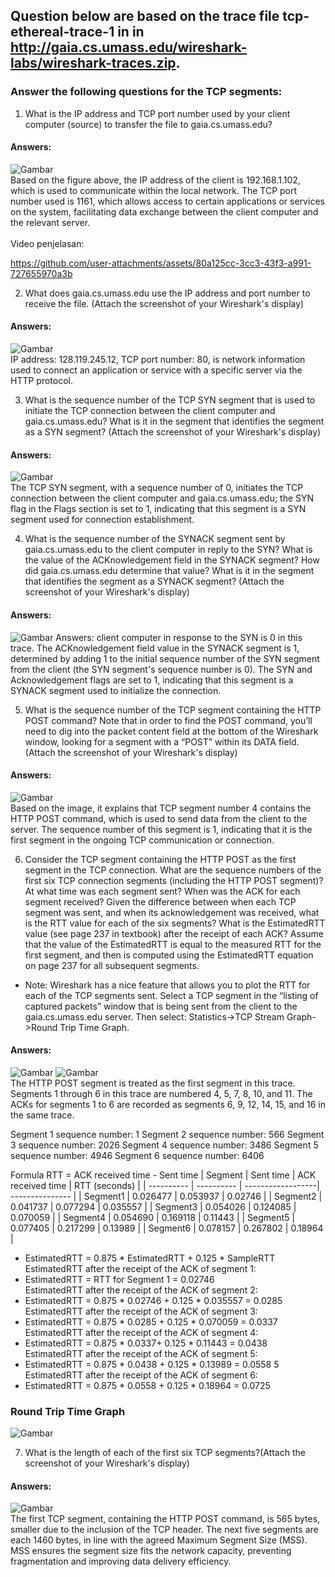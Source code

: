 ## Question  below are based on the trace file tcp-ethereal-trace-1 in in http://gaia.cs.umass.edu/wireshark-labs/wireshark-traces.zip.

### Answer the following questions for the TCP segments:
1.	What is the IP address and TCP port number used by your client computer (source) to transfer the file to gaia.cs.umass.edu? 
#### Answers:
![Gambar](./image/Picture1.png) <br>
Based on the figure above, the IP address of the client is 192.168.1.102, which is used to communicate within the local network. The TCP port number used is 1161, which allows access to certain applications or services on the system, facilitating data exchange between the client computer and the relevant server.
<br>
<br>
Video penjelasan: <br>


https://github.com/user-attachments/assets/80a125cc-3cc3-43f3-a991-727655970a3b



2.	What does gaia.cs.umass.edu use the IP address and port number to receive the file. (Attach the screenshot of your Wireshark's display) 
#### Answers:
![Gambar](./image/Picture2.png) <br>
IP address: 128.119.245.12, TCP port number: 80, is network information used to connect an application or service with a specific server via the HTTP protocol.

3.	What is the sequence number of the TCP SYN segment that is used to initiate the TCP connection between the client computer and gaia.cs.umass.edu? What is it in the segment that identifies the segment as a SYN segment? (Attach the screenshot of your Wireshark's display)
#### Answers:
![Gambar](./image/Picture3.png) <br>
The TCP SYN segment, with a sequence number of 0, initiates the TCP connection between the client computer and gaia.cs.umass.edu; the SYN flag in the Flags section is set to 1, indicating that this segment is a SYN segment used for connection establishment.

4.	What is the sequence number of the SYNACK segment sent by gaia.cs.umass.edu to the client computer in reply to the SYN? What is the value of the ACKnowledgement field in the SYNACK segment? How did gaia.cs.umass.edu determine that value? What is it in the segment that identifies the segment as a SYNACK segment? (Attach the screenshot of your Wireshark's display)
#### Answers:
![Gambar](./image/Picture4.png)
Answers: client computer in response to the SYN is 0 in this trace. The ACKnowledgement field value in the SYNACK segment is 1, determined by adding 1 to the initial sequence number of the SYN segment from the client (the SYN segment's sequence number is 0). The SYN and Acknowledgement flags are set to 1, indicating that this segment is a SYNACK segment used to initialize the connection.

5.	What is the sequence number of the TCP segment containing the HTTP POST command? Note that in order to find the POST command, you’ll need to dig into the packet content field at the bottom of the Wireshark window, looking for a segment with a “POST” within its DATA field.(Attach the screenshot of your Wireshark's display)
#### Answers: 
![Gambar](./image/Picture5.png) <br>
Based on the image, it explains that TCP segment number 4 contains the HTTP POST command, which is used to send data from the client to the server. The sequence number of this segment is 1, indicating that it is the first segment in the ongoing TCP communication or connection.

6.	Consider the TCP segment containing the HTTP POST as the first segment in the TCP connection. What are the sequence numbers of the first six TCP connection segments (including the HTTP POST segment)? At what time was each segment sent? When was the ACK for each segment received? Given the difference between when each TCP segment was sent, and when its acknowledgement was received, what is the RTT value for each of the six segments? What is the EstimatedRTT value (see page 237 in textbook) after the receipt of each ACK? Assume that the value of the EstimatedRTT is equal to the measured RTT for the first segment, and then is computed using the EstimatedRTT equation on page 237 for all subsequent segments.
- Note: Wireshark has a nice feature that allows you to plot the RTT for each of the TCP segments sent. Select a TCP segment in the “listing of captured packets” window that is being sent from the client to the gaia.cs.umass.edu server. Then select: Statistics->TCP Stream Graph->Round Trip Time Graph.
#### Answers:
![Gambar](./image/Picture6.png)
![Gambar](./image/Picture6.1.png) <br>
The HTTP POST segment is treated as the first segment in this trace. Segments 1 through 6 in this trace are numbered 4, 5, 7, 8, 10, and 11. The ACKs for segments 1 to 6 are recorded as segments 6, 9, 12, 14, 15, and 16 in the same trace.

Segment 1 sequence number: 1 
Segment 2 sequence number: 566
Segment 3 sequence number: 2026
Segment 4 sequence number: 3486
Segment 5 sequence number: 4946
Segment 6 sequence number: 6406

Formula RTT = ACK received time - Sent time
| Segment    | Sent time  | ACK received time | RTT (seconds)   |
| ---------- | ---------- | ------------------| --------------- |
| Segment1   | 0.026477   | 0.053937          | 0.02746         |
| Segment2   | 0.041737   | 0.077294          | 0.035557        |
| Segment3   | 0.054026   | 0.124085          | 0.070059        |
| Segment4   | 0.054690   | 0.169118          | 0.11443         |
| Segment5   | 0.077405   | 0.217299          | 0.13989         |
| Segment6   | 0.078157   | 0.267802          | 0.18964         |

- EstimatedRTT = 0.875 * EstimatedRTT + 0.125 * SampleRTT<br>
EstimatedRTT after the receipt of the ACK of segment 1:
- EstimatedRTT = RTT for Segment 1 = 0.02746<br>
EstimatedRTT after the receipt of the ACK of segment 2:
- EstimatedRTT = 0.875 * 0.02746 + 0.125 * 0.035557 = 0.0285<br>
EstimatedRTT after the receipt of the ACK of segment 3:
- EstimatedRTT = 0.875 * 0.0285 + 0.125 * 0.070059 = 0.0337<br>
EstimatedRTT after the receipt of the ACK of segment 4:
- EstimatedRTT = 0.875 * 0.0337+ 0.125 * 0.11443 = 0.0438 <br>
EstimatedRTT after the receipt of the ACK of segment 5: 
- EstimatedRTT = 0.875 * 0.0438 + 0.125 * 0.13989 = 0.0558 5 <br>
EstimatedRTT after the receipt of the ACK of segment 6:
- EstimatedRTT = 0.875 * 0.0558 + 0.125 * 0.18964 = 0.0725 <br>

### Round Trip Time Graph
![Gambar](./image/Picture6.2.png)

7.	What is the length of each of the first six TCP segments?(Attach the screenshot of your Wireshark's display)
#### Answers:  
![Gambar](./image/Picture7.png) <br>
The first TCP segment, containing the HTTP POST command, is 565 bytes, smaller due to the inclusion of the TCP header. The next five segments are each 1460 bytes, in line with the agreed Maximum Segment Size (MSS). MSS ensures the segment size fits the network capacity, preventing fragmentation and improving data delivery efficiency.




